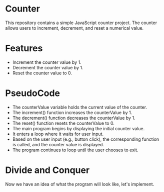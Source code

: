 # Counter
This repository contains a simple JavaScript counter project. The counter allows users to increment, decrement, and reset a numerical value.
# Features
- Increment the counter value by 1.
- Decrement the counter value by 1.
- Reset the counter value to 0.

# PseudoCode
- The counterValue variable holds the current value of the counter.
- The increment() function increases the counterValue by 1.
- The decrement() function decreases the counterValue by 1.
- The reset() function resets the counterValue to 0.
- The main program begins by displaying the initial counter value.
- It enters a loop where it waits for user input.
- Based on the user input (e.g., button click), the corresponding function is called, and the counter value is displayed.
- The program continues to loop until the user chooses to exit.

# Divide and Conquer
Now we have an idea of what the program will look like, let's implement.
